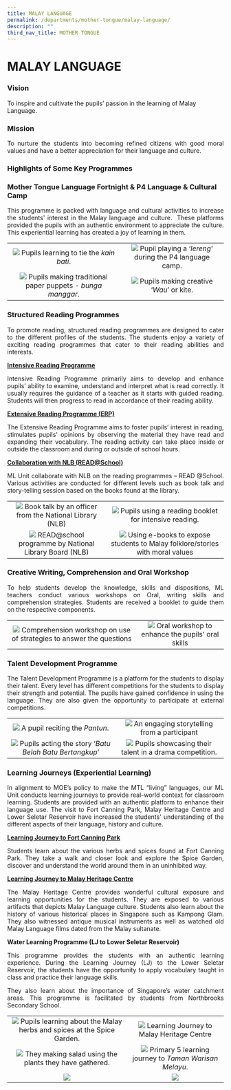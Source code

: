 ```yaml
---
title: MALAY LANGUAGE
permalink: /departments/mother-tongue/malay-language/
description: ""
third_nav_title: MOTHER TONGUE
---
```

# MALAY LANGUAGE

### Vision

To inspire and cultivate the pupils’ passion in the learning of Malay Language.

### Mission

<p style="text-align: justify;">To nurture the students into becoming refined citizens with good moral values and have a better appreciation for their language and culture.</p>

### Highlights of Some Key Programmes

### **Mother Tongue Language Fortnight & P4 Language & Cultural Camp**

<p style="text-align: justify;">This programme is packed with language and cultural activities to increase the students' interest in the Malay language and culture.  These platforms provided the pupils with an authentic environment to appreciate the culture. This experiential learning has created a joy of learning in them.</p>

|   |   |
|:-:|:-:|
|  ![](/images/Departments/MOTHER%20TONGUE/MALAY%20LANGUAGE/ML_Camp_1.jpg)   Pupils learning to tie the *kain bati*. |     ![](/images/Departments/MOTHER%20TONGUE/MALAY%20LANGUAGE/ML_Camp_4.png)   Pupil playing a ‘*lereng*’ during the P4 language camp. |
| ![](/images/Departments/MOTHER%20TONGUE/MALAY%20LANGUAGE/ML_Camp_3.jpg)  Pupils making traditional paper puppets - *bunga manggar*.  |   ![](/images/Departments/MOTHER%20TONGUE/MALAY%20LANGUAGE/ML_Camp_2.jpg)   Pupils making creative ‘*Wau*’ or kite.   |


### **Structured Reading Programmes**

<p style="text-align: justify;">To promote reading, structured reading programmes are designed to cater to the different profiles of the students. The students enjoy a variety of exciting reading programmes that cater to their reading abilities and interests.</p>

**<u>Intensive Reading Programme</u>**

<p style="text-align: justify;">Intensive Reading Programme primarily aims to develop and enhance pupils’ ability to examine, understand and interpret what is read correctly. It usually requires the guidance of a teacher as it starts with guided reading. Students will then progress to read in accordance of their reading ability.</p>

**<u>Extensive Reading Programme (ERP)</u>**

<p style="text-align: justify;">The Extensive Reading Programme aims to foster pupils’ interest in reading, stimulates pupils' opinions by observing the material they have read and expanding their vocabulary. The reading activity can take place inside or outside the classroom and during or outside of school hours.</p>

**<u>Collaboration with NLB (READ@School)</u>**

<p style="text-align: justify;">ML Unit collaborate with NLB on the reading programmes – READ @School. Various activities are conducted for different levels such as book talk and story-telling session based on the books found at the library.</p>

|   |   |
|:-:|:-:|
|  ![](/images/Departments/MOTHER%20TONGUE/MALAY%20LANGUAGE/ML_Reading_Programme_1.png)  Book talk by an officer from the National Library (NLB) |  ![](/images/Departments/MOTHER%20TONGUE/MALAY%20LANGUAGE/ML_Reading_Programme_2.jpg)  Pupils using a reading booklet for intensive reading.  |
|  ![](/images/Departments/MOTHER%20TONGUE/MALAY%20LANGUAGE/ML_Read.jpg) READ@school programme by National Library Board (NLB)  | ![](/images/Departments/MOTHER%20TONGUE/MALAY%20LANGUAGE/ML_eBook.jpg)  Using e-books to expose students to Malay folklore/stories with moral values  |

### **Creative Writing, Comprehension and Oral Workshop**

<p style="text-align: justify;">To help students develop the knowledge, skills and dispositions, ML teachers conduct various workshops on Oral, writing skills and comprehension strategies. Students are received a booklet to guide them on the respective components.</p>

|   |   |
|:-:|:-:|
|   ![](/images/Departments/MOTHER%20TONGUE/MALAY%20LANGUAGE/ML_Workshop_1.jpg)  Comprehension workshop on use of strategies to answer the questions |  ![](/images/Departments/MOTHER%20TONGUE/MALAY%20LANGUAGE/ML_Workshop_2.jpg)   Oral workshop to enhance the pupils' oral skills |


### **Talent Development Programme**  

<p style="text-align: justify;">The Talent Development Programme is a platform for the students to display their talent. Every level has different competitions for the students to display their strength and potential. The pupils have gained confidence in using the language. They are also given the opportunity to participate at external competitions.</p>

|   |   |
|:-:|:-:|
|  ![](/images/Departments/MOTHER%20TONGUE/MALAY%20LANGUAGE/ML_Talent_Dev_Prog_1.png)  A pupil reciting the *Pantun*.  |    ![](/images/Departments/MOTHER%20TONGUE/MALAY%20LANGUAGE/ML_Talent_Dev_Prog_3.jpg) An engaging storytelling from a participant |
|    ![](/images/Departments/MOTHER%20TONGUE/MALAY%20LANGUAGE/ML_Talent_Dev_Prog_2.jpg)   Pupils acting the story ‘*Batu Belah Batu Bertangkup*’  |     ![](/images/Departments/MOTHER%20TONGUE/MALAY%20LANGUAGE/ML_Talent_Dev_Prog_4.jpg)  Pupils showcasing their talent in a drama competition.  |


### **Learning Journeys (Experiential Learning)**   

<p style="text-align: justify;">In alignment to MOE’s policy to make the MTL “living” languages, our ML Unit conducts learning journeys to provide real-world context for classroom learning. Students are provided with an authentic platform to enhance their language use. The visit to Fort Canning Park, Malay Heritage Centre and Lower Seletar Reservoir have increased the students' understanding of the different aspects of their language, history and culture.</p>

**<u>Learning Journey to Fort Canning Park</u>**

<p style="text-align: justify;">Students learn about the various herbs and spices found at Fort Canning Park. They take a walk and closer look and explore the Spice Garden, discover and understand the world around them in an uninhibited way. </p>

**<u>Learning Journey to Malay Heritage Centre</u>**

<p style="text-align: justify;">The Malay Heritage Centre provides wonderful cultural exposure and learning opportunities for the students. They are exposed to various artifacts that depicts Malay Language culture. Students also learn about the history of various historical places in Singapore such as Kampong Glam. They also witnessed antique musical instruments as well as watched old Malay Language films dated from the Malay sultanate.  </p>

**Water Learning Programme (LJ to Lower Seletar Reservoir)**

<p style="text-align: justify;">This programme provides the students with an authentic learning experience. During the Learning Journey (LJ) to the Lower Seletar Reservoir, the students have the opportunity to apply vocabulary taught in class and practice their language skills. </p>

<p style="text-align: justify;">They also learn about the importance of Singapore’s water catchment areas. This programme is facilitated by students from Northbrooks Secondary School.</p>


|   |   |
|:-:|:-:|
|   ![](/images/Departments/MOTHER%20TONGUE/MALAY%20LANGUAGE/ML_LJ_1.jpg) Pupils learning about the Malay herbs and spices at the Spice Garden.   |   ![](/images/Departments/MOTHER%20TONGUE/MALAY%20LANGUAGE/ML_LJ_2.jpg)  Learning Journey to Malay Heritage Centre |
|    ![](/images/Departments/MOTHER%20TONGUE/MALAY%20LANGUAGE/ML_LJ_4.png)    They making salad using the plants they have gathered.   |    ![](/images/Departments/MOTHER%20TONGUE/MALAY%20LANGUAGE/ML_LJ_3.jpg) Primary 5 learning journey to *Taman Warisan Melayu*.   |
|    ![](/images/Departments/MOTHER%20TONGUE/MALAY%20LANGUAGE/ML_LJ_5.jpg)   |   ![](/images/Departments/MOTHER%20TONGUE/MALAY%20LANGUAGE/ML_LJ_6.jpg)    |